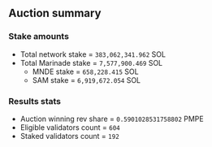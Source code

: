 ## Auction summary

### Stake amounts
- Total network stake = `383,062,341.962` SOL
- Total Marinade stake = `7,577,900.469` SOL
  - MNDE stake = `658,228.415` SOL
  - SAM stake = `6,919,672.054` SOL

### Results stats
- Auction winning rev share = `0.5901028531758802` PMPE
- Eligible validators count = `604`
- Staked validators count = `192`
